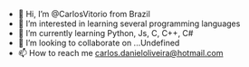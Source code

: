 - 👋 Hi, I’m @CarlosVitorio from Brazil
- 👀 I’m interested in learning several programming languages
- 🌱 I’m currently learning Python, Js, C, C++, C#
- 💞️ I’m looking to collaborate on ...Undefined
- 📫 How to reach me carlos.danieloliveira@hotmail.com
